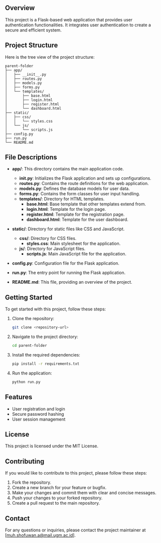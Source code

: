 ## Overview

This project is a Flask-based web application that provides user authentication functionalities. It integrates user authentication to create a secure and efficient system.

## Project Structure

Here is the tree view of the project structure:

```
parent-folder
├── app/
│   ├── __init__.py
│   ├── routes.py
│   ├── models.py
│   ├── forms.py
│   └── templates/
│       ├── base.html
│       ├── login.html
│       ├── register.html
│       └── dashboard.html
├── static/
│   ├── css/
│   │   └── styles.css
│   └── js/
│       └── scripts.js
├── config.py
├── run.py
└── README.md
```

## File Descriptions

- **app/**: This directory contains the main application code.
    - **__init__.py**: Initializes the Flask application and sets up configurations.
    - **routes.py**: Contains the route definitions for the web application.
    - **models.py**: Defines the database models for user data.
    - **forms.py**: Contains the form classes for user input handling.
    - **templates/**: Directory for HTML templates.
        - **base.html**: Base template that other templates extend from.
        - **login.html**: Template for the login page.
        - **register.html**: Template for the registration page.
        - **dashboard.html**: Template for the user dashboard.

- **static/**: Directory for static files like CSS and JavaScript.
    - **css/**: Directory for CSS files.
        - **styles.css**: Main stylesheet for the application.
    - **js/**: Directory for JavaScript files.
        - **scripts.js**: Main JavaScript file for the application.

- **config.py**: Configuration file for the Flask application.
- **run.py**: The entry point for running the Flask application.
- **README.md**: This file, providing an overview of the project.

## Getting Started

To get started with this project, follow these steps:

1. Clone the repository:
     ```bash
     git clone <repository-url>
     ```

2. Navigate to the project directory:
     ```bash
     cd parent-folder
     ```

3. Install the required dependencies:
     ```bash
     pip install -r requirements.txt
     ```

4. Run the application:
     ```bash
     python run.py
     ```

## Features

- User registration and login
- Secure password hashing
- User session management

## License

This project is licensed under the MIT License.

## Contributing

If you would like to contribute to this project, please follow these steps:

1. Fork the repository.
2. Create a new branch for your feature or bugfix.
3. Make your changes and commit them with clear and concise messages.
4. Push your changes to your forked repository.
5. Create a pull request to the main repository.

## Contact

For any questions or inquiries, please contact the project maintainer at [muh.shofuwan.a@mail.ugm.ac.id].
